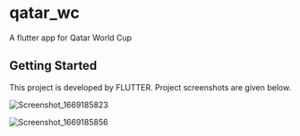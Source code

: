 # qatar_wc

A flutter app for Qatar World Cup

## Getting Started

This project is developed by FLUTTER. Project screenshots are given below.


![Screenshot_1669185823](https://user-images.githubusercontent.com/20073532/203487423-05bb8215-8938-4551-8953-49a5dfbc8f83.png)

![Screenshot_1669185856](https://user-images.githubusercontent.com/20073532/203488966-1d4a4fcc-ff98-4e32-864a-7301f1c06257.png)



